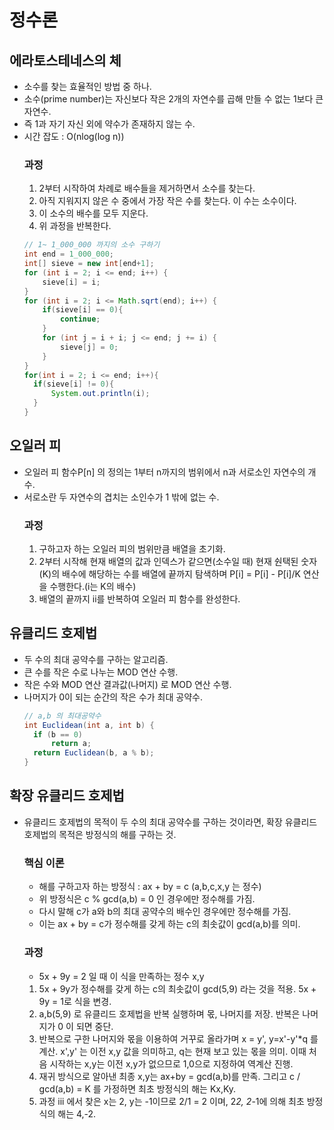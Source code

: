 # 정수론

## 에라토스테네스의 체
- 소수를 찾는 효율적인 방법 중 하나.
- 소수(prime number)는 자신보다 작은 2개의 자연수를 곱해 만들 수 없는 1보다 큰 자연수.
- 즉 1과 자기 자신 외에 약수가 존재하지 않는 수.
- 시간 잡도 : O(nlog(log n))
    ### 과정
  1. 2부터 시작하여 차례로 배수들을 제거하면서 소수를 찾는다.
  2. 아직 지워지지 않은 수 중에서 가장 작은 수를 찾는다. 이 수는 소수이다.
  3. 이 소수의 배수를 모두 지운다.
  4. 위 과정을 반복한다.
  ```java
  // 1~ 1_000_000 까지의 소수 구하기
  int end = 1_000_000;
  int[] sieve = new int[end+1];
  for (int i = 2; i <= end; i++) {
      sieve[i] = i;
  }
  for (int i = 2; i <= Math.sqrt(end); i++) {
      if(sieve[i] == 0){
          continue;
      }
      for (int j = i + i; j <= end; j += i) {
          sieve[j] = 0;
      }
  }
  for(int i = 2; i <= end; i++){
    if(sieve[i] != 0){
        System.out.println(i);
    }
  }
  ```

## 오일러 피

- 오일러 피 함수P[n] 의 정의는 1부터 n까지의 범위에서 n과 서로소인 자연수의 개수.
- 서로소란 두 자연수의 겹치는 소인수가 1 밖에 없는 수.
    ### 과정
  1. 구하고자 하는 오일러 피의 범위만큼 배열을 초기화.
  2. 2부터 시작해 현재 배열의 값과 인덱스가 같으면(소수일 때) 현재 숸택된 숫자(K)의 배수에 해당하는 수를
  배열에 끝까지 탐색하며 P[i] = P[i] - P[i]/K 연산을 수행한다.(i는 K의 배수)
  3. 배열의 끝까지 ii를 반복하여 오일러 피 함수를 완성한다.

## 유클리드 호제법

- 두 수의 최대 공약수를 구하는 알고리즘.
- 큰 수를 작은 수로 나누는 MOD 연산 수행.
- 작은 수와 MOD 연산 결과값(나머지) 로 MOD 연산 수행.
- 나머지가 0이 되는 순간의 작은 수가 최대 공약수.
  ```java
  // a,b 의 최대공약수
  int Euclidean(int a, int b) {
    if (b == 0)
        return a;
    return Euclidean(b, a % b);
  }
  ```
  
## 확장 유클리드 호제법
- 유클리드 호제법의 목적이 두 수의 최대 공약수를 구하는 것이라면, 확장 유클리드 호제법의 목적은 방정식의 해를 구하는 것.

  ### 핵심 이론
  - 해를 구하고자 하는 방정식 : ax + by = c (a,b,c,x,y 는 정수)
  - 위 방정식은 c % gcd(a,b) = 0 인 경우에만 정수해를 가짐.
  - 다시 말해 c가 a와 b의 최대 공약수의 배수인 경우에만 정수해를 가짐.
  - 이는 ax + by = c가 정수해를 갖게 하는 c의 최솟값이 gcd(a,b)를 의미.

  ### 과정
  - 5x + 9y = 2 일 때 이 식을 만족하는 정수 x,y
  1. 5x + 9y가 정수해를 갖게 하는 c의 최솟값이 gcd(5,9) 라는 것을 적용. 5x + 9y = 1로 식을 변경.
  2. a,b(5,9) 로 유클리드 호제법을 반복 실행하며 몫, 나머지를 저장. 반복은 나머지가 0 이 되면 중단.
  3. 반복으로 구한 나머지와 몫을 이용하여 거꾸로 올라가며 x = y', y=x'-y'*q 를 계산. 
  x',y' 는 이전 x,y 값을 의미하고, q는 현재 보고 있는 몫을 의미. 이때 처음 시작하는 x,y는 이전 x,y가 없으므로 1,0으로 지정하여 역계산 진행.
  4. 재귀 방식으로 알아낸 최종 x,y는 ax+by = gcd(a,b)를 만족. 그리고 c / gcd(a,b) = K 를 가정하면 최초 방정식의 해는 Kx,Ky.
  5. 과정 iii 에서 찾은 x는 2, y는 -1이므로 2/1 = 2 이며, 2*2, 2*-1에 의해 최초 방정식의 해는 4,-2.